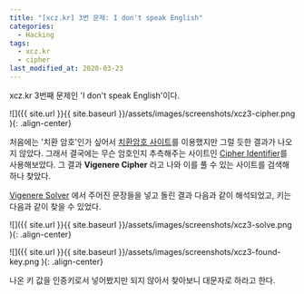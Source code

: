 ```yaml
---
title: "[xcz.kr] 3번 문제: I don't speak English"
categories:
  - Hacking
tags:
  - xcz.kr
  - cipher
last_modified_at: 2020-03-23
---
```


xcz.kr 3번째 문제인 'I don't speak English'이다.

![]({{ site.url }}{{ site.baseurl }}/assets/images/screenshots/xcz3-cipher.png ){: .align-center}

처음에는 '치환 암호'인가 싶어서 [치환암호 사이트](https://quipqiup.com/)를 이용했지만 그럴 듯한 결과가 나오지 않았다.
그래서 결국에는 무슨 암호인지 추측해주는 사이트인 [Cipher Identifier](https://www.boxentriq.com/code-breaking/cipher-identifier)를 사용해보았다.
그 결과 **Vigenere Cipher** 라고 나와 이를 풀 수 있는 사이트를 검색해 하나 찾았다.

[Vigenere Solver](https://www.guballa.de/vigenere-solver) 에서 주어진 문장들을 넣고 돌린 결과 다음과 같이 해석되었고, 키는 다음과 같이 찾을 수 있었다.

![]({{ site.url }}{{ site.baseurl }}/assets/images/screenshots/xcz3-solve.png ){: .align-center}

![]({{ site.url }}{{ site.baseurl }}/assets/images/screenshots/xcz3-found-key.png ){: .align-center}

나온 키 값을 인증키로서 넣어봤지만 되지 않아서 찾아보니 대문자로 하라고 한다.
